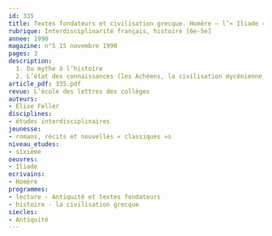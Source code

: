 ```yaml
---
id: 335
title: Textes fondateurs et civilisation grecque. Homère – l’« Iliade » ou l’histoire-fiction 
rubrique: Interdisciplinarité français, histoire [6e-5e]
annee: 1990
magazine: n°5 15 novembre 1990
pages: 3
description: 
  1. Du mythe à l’histoire
  2. L’état des connaissances (les Achéens, la civilisation mycénienne, Troie, Homère)
article_pdf: 335.pdf
revue: L’école des lettres des collèges
auteurs:
- Élise Feller
disciplines:
- études interdisciplinaires
jeunesse:
- romans, récits et nouvelles « classiques »s
niveau_etudes:
- sixième
oeuvres:
- Iliade
ecrivains:
- Homère
programmes:
- lecture - Antiquité et textes fondateurs
- histoire - la civilisation grecque
siecles:
- Antiquité
---
```

